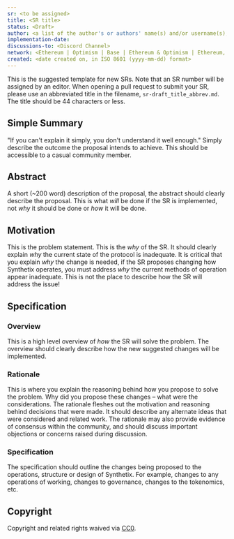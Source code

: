 ```yaml
---
sr: <to be assigned>
title: <SR title>
status: <Draft>
author: <a list of the author's or authors' name(s) and/or username(s), or name(s) and email(s), e.g. (use with the parentheses or triangular brackets): FirstName LastName (@GitHubUsername), FirstName LastName <foo@bar.com>, FirstName (@GitHubUsername) and GitHubUsername (@GitHubUsername)>
implementation-date:
discussions-to: <Discord Channel>
network: <Ethereum | Optimism | Base | Ethereum & Optimism | Ethereum, Optimism & Base | Ethereum & Base | Optimism & Base | Arbitrum | Ethereum, Optimism, Base & Arbitrum, Ethereum & Arbitrum >
created: <date created on, in ISO 8601 (yyyy-mm-dd) format>
---
```


<!--You can leave these HTML comments in your merged SR and delete the visible duplicate text guides, they will not appear and may be helpful to refer to if you edit it again. This is the suggested template for new SRs. Note that an SR number will be assigned by an editor. When opening a pull request to submit your SR, please use an abbreviated title in the filename, `sr-draft_title_abbrev.md`. The title should be 44 characters or less.-->

This is the suggested template for new SRs. Note that an SR number will be assigned by an editor. When opening a pull request to submit your SR, please use an abbreviated title in the filename, `sr-draft_title_abbrev.md`. The title should be 44 characters or less.

## Simple Summary

<!--"If you can't explain it simply, you don't understand it well enough." Simply describe the outcome the proposed change intends to achieve. This should be non-technical and accessible to a casual community member.-->

"If you can't explain it simply, you don't understand it well enough." Simply describe the outcome the proposal intends to achieve. This should be accessible to a casual community member.

## Abstract

<!--A short (~200 word) description of the proposed change, the abstract should clearly describe the proposed change. This is what _will_ be done if the SR is implemented, not _why_ it should be done or _how_ it will be done.-->

A short (~200 word) description of the proposal, the abstract should clearly describe the proposal. This is what _will_ be done if the SR is implemented, not _why_ it should be done or _how_ it will be done.

## Motivation

<!--This is the problem statement. This is the *why* of the SR. It should clearly explain *why* the current state of the protocol is inadequate.  It is critical that you explain *why* the change is needed, if the SR proposes changing how Synthetix operates, you must address _why_ the current methods of operation appear inadequate. This is not the place to describe how the SR will address the issue!-->

This is the problem statement. This is the _why_ of the SR. It should clearly explain _why_ the current state of the protocol is inadequate. It is critical that you explain _why_ the change is needed, if the SR proposes changing how Synthetix operates, you must address _why_ the current methods of operation appear inadequate. This is not the place to describe how the SR will address the issue!

## Specification

<!--The specification should describe the syntax and semantics of any new feature, there are three sections
1. Overview
2. Rationale
3. Specification
-->

### Overview

<!--This is a high level overview of *how* the SR will solve the problem. The overview should clearly describe how the new suggested changes will be implemented.-->

This is a high level overview of _how_ the SR will solve the problem. The overview should clearly describe how the new suggested changes will be implemented.

### Rationale

<!--This is where you explain the reasoning behind how you propose to solve the problem. Why did you propose these changes – what were the considerations. The rationale fleshes out the motivation and reasoning behind decisions that were made. It should describe any alternate ideas that were considered and related work. The rationale may also provide evidence of consensus within the community, and should discuss important objections or concerns raised during discussion.-->

This is where you explain the reasoning behind how you propose to solve the problem. Why did you propose these changes – what were the considerations. The rationale fleshes out the motivation and reasoning behind decisions that were made. It should describe any alternate ideas that were considered and related work. The rationale may also provide evidence of consensus within the community, and should discuss important objections or concerns raised during discussion.

### Specification

<!--The specification should outline the changes being proposed to the operations, structure or design of Synthetix. For example, changes to any operations of working, changes to governance, changes to the tokenomics, etc.-->

The specification should outline the changes being proposed to the operations, structure or design of Synthetix. For example, changes to any operations of working, changes to governance, changes to the tokenomics, etc.

## Copyright

Copyright and related rights waived via [CC0](https://creativecommons.org/publicdomain/zero/1.0/).
